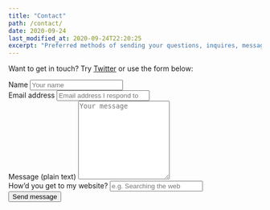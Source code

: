 ```yaml
---
title: "Contact"
path: /contact/
date: 2020-09-24
last_modified_at: 2020-09-24T22:20:25
excerpt: "Preferred methods of sending your questions, inquires, messages, and love letters to me."
---
```


Want to get in touch? Try [Twitter](https://twitter.com/griff_rees) or use the form below:

<form class="form-group"
      name="contact"
      method="POST"
      data-netlify="true"
      netlify-honeypot="bot-field"
      data-netlify-recaptcha="true"
      action="/contact/thanks">
  <div hidden aria-hidden="true">
    <label>
      Don’t fill this out if you're a person: 
      <input name="bot-field" />
    </label>
  </div>
  <div>
    <label for="name">Name
      <input name="name" type="text" spellcheck="false" maxlength="255" required placeholder="Your name" />
    </label>
  </div>
  <div>
    <label for="email">Email address
      <input type="email" name="email" placeholder="Email address I respond to" id="email" required maxlenght="255" spellcheck="false" title="An email address to reply to, maximum 255 characters." />
    </label>
  </div>
  <div>
    <label for="message">Message (plain text)
    <textarea name="message" spellcheck="true" rows="10" required placeholder="Your message" /></textarea>
    </label>
  </div>
  <div>
    <label for="referral">How&rsquo;d you get to my website?
      <input name="referral" type="text" maxlength="255" placeholder="e.g. Searching the web" />
    </label>
  </div>
  <div data-netlify-recaptcha="true"></div>
  <button id="saveForm" name="saveForm" class="btn submit" type="submit">Send message</button>
</form>
